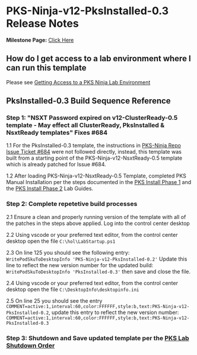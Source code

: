 # PKS-Ninja-v12-PksInstalled-0.3 Release Notes

**Milestone Page:** [Click Here](https://github.com/CNA-Tech/PKS-Ninja/milestone/2)

## How do I get access to a lab environment where I can run this template

Please see [Getting Access to a PKS Ninja Lab Environment](https://github.com/CNA-Tech/PKS-Ninja/tree/Pks1.6/Courses/GetLabAccess-LA8528)

## PksInstalled-0.3 Build Sequence Reference

### Step 1: "NSXT Password expired on v12-ClusterReady-0.5 template - May effect all ClusterReady, PksInstalled & NsxtReady templates" Fixes #684

1.1 For the PksInstalled-0.3 template, the instructions in [PKS-Ninja Repo Issue Ticket #684](https://github.com/CNA-Tech/PKS-Ninja/issues/684) were not followed directly, instead, this template was built from a starting point of the PKS-Ninja-v12-NsxtReady-0.5 template which is already patched for Issue #684.

1.2 After loading PKS-Ninja-v12-NsxtReady-0.5 Template, completed PKS Manual Installation per the steps documented in the [PKS Install Phase 1](https://github.com/CNA-Tech/PKS-Ninja/tree/Pks1.4/LabGuides/PksInstallPhase1-IN3138) and the [PKS Install Phase 2](https://github.com/CNA-Tech/PKS-Ninja/tree/Pks1.4/LabGuides/PksInstallPhase2-IN1916) Lab Guides.

### Step 2: Complete repetetive build processes

2.1 Ensure a clean and properly running version of the template with all of the patches in the steps above applied. Log into the control center desktop

2.2 Using vscode or your preferred text editor, from the control center desktop open the file `C:\hol\LabStartup.ps1`

2.3 On line 125 you should see the following entry: `WritePodSkuToDesktopInfo 'PKS-Ninja-v12-PksInstalled-0.2'` Update this line to reflect the new version number for the updated build: `WritePodSkuToDesktopInfo 'PksInstalled-0.3'` then save and close the file. 

2.4 Using vscode or your preferred text editor, from the control center desktop open the file `C:\DesktopInfo\desktopinfo.ini`

2.5 On line 25 you should see the entry `COMMENT=active:1,interval:60,color:FFFFFF,style:b,text:PKS-Ninja-v12-PksInstalled-0.2`, update this entry to reflect the new version number: `COMMENT=active:1,interval:60,color:FFFFFF,style:b,text:PKS-Ninja-v12-PksInstalled-0.3`

### Step 3: Shutdown and Save updated template per the [PKS Lab Shutdown Order](https://confluence.eng.vmware.com/display/CNA/OneCloud+PKS+Lab+Startup+Optmization#OneCloudPKSLabStartupOptmization-PksLabShutdownOrder)